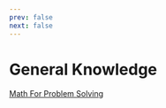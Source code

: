 ```yaml
---
prev: false
next: false
---
```


# General Knowledge

[Math For Problem Solving](MathForProblemSolving.md)
